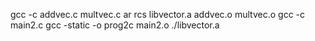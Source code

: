 gcc -c addvec.c multvec.c
ar rcs libvector.a addvec.o multvec.o
gcc -c main2.c
gcc -static -o prog2c main2.o ./libvector.a